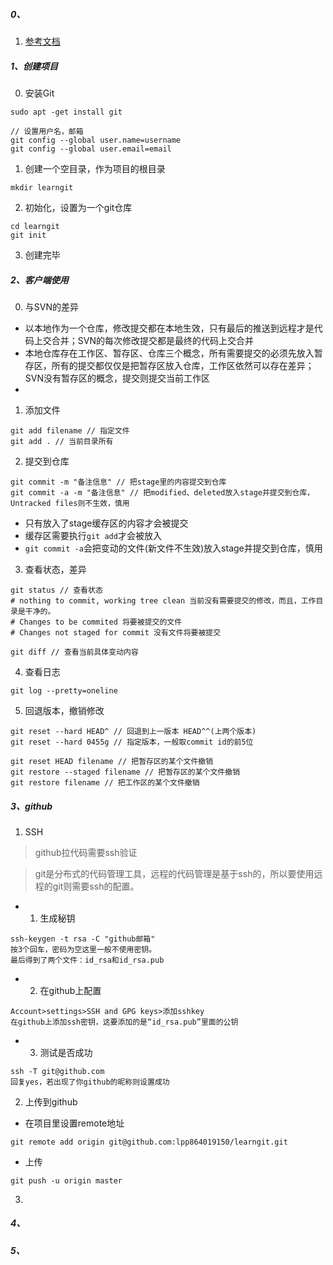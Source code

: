##### 0、
1. [参考文档](https://blog.csdn.net/weixin_42152081/article/details/80558282)
##### 1、创建项目
0. 安装Git
```
sudo apt -get install git

// 设置用户名，邮箱
git config --global user.name=username
git config --global user.email=email
```

1. 创建一个空目录，作为项目的根目录
```
mkdir learngit
```

2. 初始化，设置为一个git仓库
```
cd learngit
git init
```

3. 创建完毕

##### 2、客户端使用
0. 与SVN的差异
- 以本地作为一个仓库，修改提交都在本地生效，只有最后的推送到远程才是代码上交合并；SVN的每次修改提交都是最终的代码上交合并
- 本地仓库存在工作区、暂存区、仓库三个概念，所有需要提交的必须先放入暂存区，所有的提交都仅仅是把暂存区放入仓库，工作区依然可以存在差异；SVN没有暂存区的概念，提交则提交当前工作区
- 
1. 添加文件
```
git add filename // 指定文件
git add . // 当前目录所有
```
2. 提交到仓库
```
git commit -m "备注信息" // 把stage里的内容提交到仓库
git commit -a -m "备注信息" // 把modified、deleted放入stage并提交到仓库，Untracked files则不生效，慎用
```
- 只有放入了stage缓存区的内容才会被提交
- 缓存区需要执行```git add```才会被放入
- ```git commit -a```会把变动的文件(新文件不生效)放入stage并提交到仓库，慎用
3. 查看状态，差异
```
git status // 查看状态
# nothing to commit, working tree clean 当前没有需要提交的修改，而且，工作目录是干净的。
# Changes to be commited 将要被提交的文件
# Changes not staged for commit 没有文件将要被提交

git diff // 查看当前具体变动内容
```
4. 查看日志
```
git log --pretty=oneline
```
5. 回退版本，撤销修改
```
git reset --hard HEAD^ // 回退到上一版本 HEAD^^(上两个版本)
git reset --hard 0455g // 指定版本，一般取commit id的前5位

git reset HEAD filename // 把暂存区的某个文件撤销
git restore --staged filename // 把暂存区的某个文件撤销
git restore filename // 把工作区的某个文件撤销
```



##### 3、github
1. SSH
> github拉代码需要ssh验证

> git是分布式的代码管理工具，远程的代码管理是基于ssh的，所以要使用远程的git则需要ssh的配置。
- 1. 生成秘钥
```
ssh-keygen -t rsa -C "github邮箱"
按3个回车，密码为空这里一般不使用密钥。
最后得到了两个文件：id_rsa和id_rsa.pub
```
- 2. 在github上配置
```
Account>settings>SSH and GPG keys>添加sshkey
在github上添加ssh密钥，这要添加的是“id_rsa.pub”里面的公钥
```
- 3. 测试是否成功
```
ssh -T git@github.com
回复yes，若出现了你github的昵称则设置成功
```

2. 上传到github
- 在项目里设置remote地址
```
git remote add origin git@github.com:lpp864019150/learngit.git
```
- 上传
```
git push -u origin master
```


3. 



##### 4、



##### 5、



